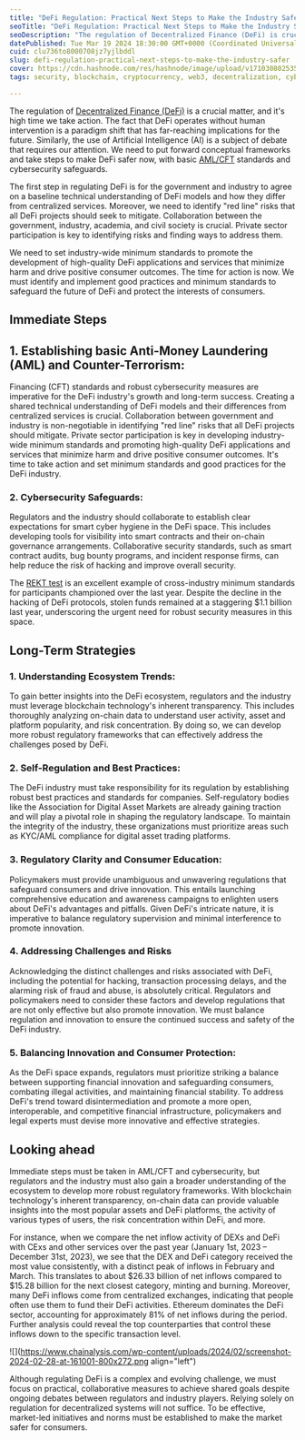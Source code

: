 ```yaml
---
title: "DeFi Regulation: Practical Next Steps to Make the Industry Safer"
seoTitle: "DeFi Regulation: Practical Next Steps to Make the Industry Safer"
seoDescription: "The regulation of Decentralized Finance (DeFi) is crucial, and it's high time we take action. The fact that DeFi operates without human intervention"
datePublished: Tue Mar 19 2024 18:30:00 GMT+0000 (Coordinated Universal Time)
cuid: clu736to8000708jz7yjlbddl
slug: defi-regulation-practical-next-steps-to-make-the-industry-safer
cover: https://cdn.hashnode.com/res/hashnode/image/upload/v1710308025356/78a39b55-641a-4bcd-a17f-a4dc28430e39.png
tags: security, blockchain, cryptocurrency, web3, decentralization, cybersecurity-1, defi, spheron, regulations

---
```


The regulation of [Decentralized Finance (DeFi)](https://www.investopedia.com/decentralized-finance-defi-5113835) is a crucial matter, and it's high time we take action. The fact that DeFi operates without human intervention is a paradigm shift that has far-reaching implications for the future. Similarly, the use of Artificial Intelligence (AI) is a subject of debate that requires our attention. We need to put forward conceptual frameworks and take steps to make DeFi safer now, with basic [AML/CFT](https://www.fdic.gov/resources/bankers/aml-cft/) standards and cybersecurity safeguards.

The first step in regulating DeFi is for the government and industry to agree on a baseline technical understanding of DeFi models and how they differ from centralized services. Moreover, we need to identify "red line" risks that all DeFi projects should seek to mitigate. Collaboration between the government, industry, academia, and civil society is crucial. Private sector participation is key to identifying risks and finding ways to address them.

We need to set industry-wide minimum standards to promote the development of high-quality DeFi applications and services that minimize harm and drive positive consumer outcomes. The time for action is now. We must identify and implement good practices and minimum standards to safeguard the future of DeFi and protect the interests of consumers.

## Immediate Steps

## **1\. Establishing basic Anti-Money Laundering (AML) and Counter-Terrorism:** 

Financing (CFT) standards and robust cybersecurity measures are imperative for the DeFi industry's growth and long-term success. Creating a shared technical understanding of DeFi models and their differences from centralized services is crucial. Collaboration between government and industry is non-negotiable in identifying "red line" risks that all DeFi projects should mitigate. Private sector participation is key in developing industry-wide minimum standards and promoting high-quality DeFi applications and services that minimize harm and drive positive consumer outcomes. It's time to take action and set minimum standards and good practices for the DeFi industry.

### **2\. Cybersecurity Safeguards**:

Regulators and the industry should collaborate to establish clear expectations for smart cyber hygiene in the DeFi space. This includes developing tools for visibility into smart contracts and their on-chain governance arrangements. Collaborative security standards, such as smart contract audits, bug bounty programs, and incident response firms, can help reduce the risk of hacking and improve overall security.

The [REKT test](https://finance.yahoo.com/news/rekt-test-security-standard-initiated-033104899.html?guccounter=1&guce_referrer=aHR0cHM6Ly93d3cuZ29vZ2xlLmNvbS8&guce_referrer_sig=AQAAACEQsEsVrwt4B5oC62M8QU8h_ybZNoy8GQdTZT8gWpTUX8a5COKCVCzX44b3lVDkqOIiDyTXarGl3HtW0dxV9boQGptYIYGtBTgbAhfsHZZBgYrltO-B-ASuXTbSAezJwoqbTBv1lVUOSYhXsLrcThVQZG71-z7rO_6pj9HdStbl) is an excellent example of cross-industry minimum standards for participants championed over the last year. Despite the decline in the hacking of DeFi protocols, stolen funds remained at a staggering $1.1 billion last year, underscoring the urgent need for robust security measures in this space.

## Long-Term Strategies

### **1\. Understanding Ecosystem Trends**:

To gain better insights into the DeFi ecosystem, regulators and the industry must leverage blockchain technology's inherent transparency. This includes thoroughly analyzing on-chain data to understand user activity, asset and platform popularity, and risk concentration. By doing so, we can develop more robust regulatory frameworks that can effectively address the challenges posed by DeFi.

### **2\. Self-Regulation and Best Practices**:

The DeFi industry must take responsibility for its regulation by establishing robust best practices and standards for companies. Self-regulatory bodies like the Association for Digital Asset Markets are already gaining traction and will play a pivotal role in shaping the regulatory landscape. To maintain the integrity of the industry, these organizations must prioritize areas such as KYC/AML compliance for digital asset trading platforms.

### **3\. Regulatory Clarity and Consumer Education**:

Policymakers must provide unambiguous and unwavering regulations that safeguard consumers and drive innovation. This entails launching comprehensive education and awareness campaigns to enlighten users about DeFi's advantages and pitfalls. Given DeFi's intricate nature, it is imperative to balance regulatory supervision and minimal interference to promote innovation.

### **4\. Addressing Challenges and Risks**

Acknowledging the distinct challenges and risks associated with DeFi, including the potential for hacking, transaction processing delays, and the alarming risk of fraud and abuse, is absolutely critical. Regulators and policymakers need to consider these factors and develop regulations that are not only effective but also promote innovation. We must balance regulation and innovation to ensure the continued success and safety of the DeFi industry.

### **5\. Balancing Innovation and Consumer Protection**:

As the DeFi space expands, regulators must prioritize striking a balance between supporting financial innovation and safeguarding consumers, combating illegal activities, and maintaining financial stability. To address DeFi's trend toward disintermediation and promote a more open, interoperable, and competitive financial infrastructure, policymakers and legal experts must devise more innovative and effective strategies.

## Looking ahead

Immediate steps must be taken in AML/CFT and cybersecurity, but regulators and the industry must also gain a broader understanding of the ecosystem to develop more robust regulatory frameworks. With blockchain technology's inherent transparency, on-chain data can provide valuable insights into the most popular assets and DeFi platforms, the activity of various types of users, the risk concentration within DeFi, and more.

For instance, when we compare the net inflow activity of DEXs and DeFi with CExs and other services over the past year (January 1st, 2023 – December 31st, 2023), we see that the DEX and DeFi category received the most value consistently, with a distinct peak of inflows in February and March. This translates to about $26.33 billion of net inflows compared to $15.28 billion for the next closest category, minting and burning. Moreover, many DeFi inflows come from centralized exchanges, indicating that people often use them to fund their DeFi activities. Ethereum dominates the DeFi sector, accounting for approximately 81% of net inflows during the period. Further analysis could reveal the top counterparties that control these inflows down to the specific transaction level.

![](https://www.chainalysis.com/wp-content/uploads/2024/02/screenshot-2024-02-28-at-161001-800x272.png align="left")

Although regulating DeFi is a complex and evolving challenge, we must focus on practical, collaborative measures to achieve shared goals despite ongoing debates between regulators and industry players. Relying solely on regulation for decentralized systems will not suffice. To be effective, market-led initiatives and norms must be established to make the market safer for consumers.